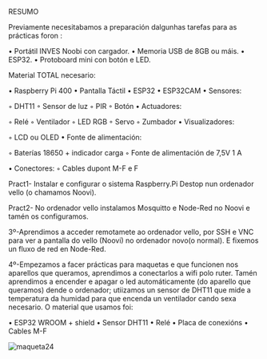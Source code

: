 RESUMO

Previamente necesitabamos a preparación dalgunhas tarefas para as prácticas foron :


• Portátil INVES Noobi con cargador.
• Memoria USB de 8GB ou máis.
• ESP32.
• Protoboard mini con botón e LED.

Material TOTAL necesario:

• Raspberry Pi 400
• Pantalla Táctil
• ESP32
• ESP32CAM
• Sensores:

◦ DHT11
◦ Sensor de luz
◦ PIR
◦ Botón
• Actuadores:

◦ Relé
◦ Ventilador
◦ LED RGB
◦ Servo
◦ Zumbador
• Visualizadores:

◦ LCD ou OLED
• Fonte de alimentación:

◦ Baterías 18650 + indicador carga
◦ Fonte de alimentación de 7,5V 1 A

• Conectores:
◦ Cables dupont M-F e F

Pract1- Instalar e configurar o sistema Raspberry.Pi Destop nun ordenador vello (o chamamos Noovi).

Pract2- No ordenador vello instalamos Mosquitto e Node-Red no Noovi e tamén os configuramos.

3º-Aprendimos a acceder remotamete ao ordenador vello, por SSH e VNC para ver a pantalla do vello (Noovi) no ordenador novo(o normal). E fixemos un fluxo de red en Node-Red.

4º-Empezamos a facer prácticas para maquetas e que funcionen nos aparellos que queramos, aprendimos a conectarlos a wifi polo ruter. Tamén aprendimos a encender e apagar o led automáticamente (do aparello que queramos) dende o ordenador; utiizamos un sensor de DHT11 que mide a temperatura da humidad para que encenda un ventilador cando sexa necesario. O material que usamos foi: 

• ESP32 WROOM + shield
• Sensor DHT11
• Relé
• Placa de conexións
• Cables M-F

![maqueta24](https://github.com/ddoua/ddoua/assets/171036079/5c94b405-7d60-4764-b4a8-de94a7632c30)
